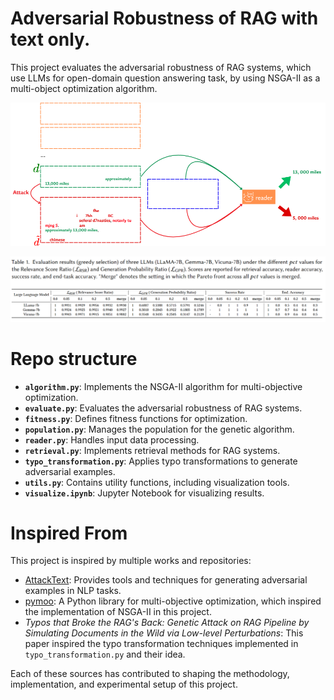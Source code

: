 # Adversarial Robustness of RAG with text only.
This project evaluates the adversarial robustness of RAG systems, which use LLMs for open-domain question answering task, by using NSGA-II as a multi-object optimization algorithm.

![alt text](images/sample.png)

![alt text](images/result.png)



# Repo structure

- **`algorithm.py`**: Implements the NSGA-II algorithm for multi-objective optimization.
- **`evaluate.py`**: Evaluates the adversarial robustness of RAG systems.
- **`fitness.py`**: Defines fitness functions for optimization.
- **`population.py`**: Manages the population for the genetic algorithm.
- **`reader.py`**: Handles input data processing.
- **`retrieval.py`**: Implements retrieval methods for RAG systems.
- **`typo_transformation.py`**: Applies typo transformations to generate adversarial examples.
- **`utils.py`**: Contains utility functions, including visualization tools.
- **`visualize.ipynb`**: Jupyter Notebook for visualizing results.

# Inspired From
This project is inspired by multiple works and repositories:

- [AttackText](https://textattack.readthedocs.io/en/master/): Provides tools and techniques for generating adversarial examples in NLP tasks.
- [pymoo](https://pymoo.org/): A Python library for multi-objective optimization, which inspired the implementation of NSGA-II in this project.
- *Typos that Broke the RAG's Back: Genetic Attack on RAG Pipeline by Simulating Documents in the Wild via Low-level Perturbations*: This paper inspired the typo transformation techniques implemented in `typo_transformation.py` and their idea.

Each of these sources has contributed to shaping the methodology, implementation, and experimental setup of this project.